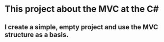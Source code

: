 # This project about the MVC at the C#
## I create a simple, empty project and use the MVC structure as a basis.
